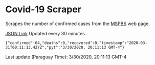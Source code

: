 # Covid-19 Scraper

Scrapes the number of confirmed cases from the [MSPBS](https://www.mspbs.gov.py/covid-19.php) web page.

[JSON Link](https://jmayalag.github.io/covid19-scrape/cases.json)
Updated every 30 minutes.
```
{"confirmed":64,"deaths":0,"recovered":0,"timestamp":"2020-03-31T00:11:13.427Z","pyt":"3/30/2020, 20:11:13 GMT-4"}
```
Last update (Paraguay Time): 3/30/2020, 20:11:13 GMT-4